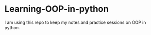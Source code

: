 # Learning-OOP-in-python
I am using this repo to keep my notes and practice sessions on OOP in python.
